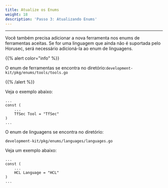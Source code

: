 ```yaml
---
title: Atualize os Enums
weight: 18
description: 'Passo 3: Atualizando Enums'
---
```


---

Você também precisa adicionar a nova ferramenta nos enums de ferramentas aceitas. Se for uma linguagem que ainda não é suportada pelo Horusec, será necessário adicioná-la ao enum de linguagens.

{{% alert color="info" %}}

O enum de ferramentas se encontra no diretório:`development-kit/pkg/enums/tools/tools.go`

{{% /alert %}}

Veja o exemplo abaixo:

```text
...
const (
	...
	TfSec Tool = "TfSec"
)
...
```

O enum de linguagens se encontra no diretório:

`development-kit/pkg/enums/languages/languages.go`

Veja um exemplo abaixo:

```text
...
const (
	...
	HCL Language = "HCL"
)
...
```
